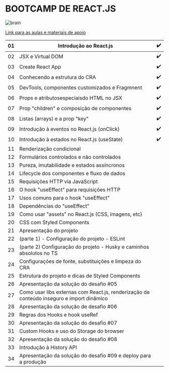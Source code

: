 # BOOTCAMP DE REACT.JS

![brain](https://b-academy.brainn.co/assets/img/social-b-academy.png)

[Link para as aulas e materiais de apoio](https://fdaciuk.notion.site/Bootcamp-React-js-B-Academy-04beed6c0dda4b79a28709b0f4cf6042)

| 01 | Introdução ao React.js                         | ✔️ |
|----|------------------------------------------------|---|
| 02 | JSX e Virtual DOM                              | ✔️ |
| 03 | Create React App                               | ✔️ |
| 04 | Conhecendo a estrutura do CRA                  | ✔️ |
| 05 | DevTools, componentes customizados e Fragmnent | ✔️ |
| 06 | Props e atributosespeciaisdo HTML no JSX       | ✔️ |
| 07 | Prop "children" e composição de componentes    | ✔️ |
| 08 | Listas (arrays) e a prop "key"                 | ✔️ |
| 09 | Introdução à eventos no React.js (onClick)     | ✔️ |
| 10 | Introdução à estados no React.js (useState)    | ✔️ |
| 11 | Renderização condicional                       |   |
| 12 | Formulários controlados e não controlados      |   |
| 13 | Pureza, imutabilidade e estados assíncronos    |   |
| 14 | Lifecycle dos componentes e fluxo de dados     |   |
| 15 | Requisições HTTP via JavaScript                |   |
| 16 | O hook "useEffect" para requisições HTTP       |   |
| 17 | Usos comuns para o hook "useEffect"            |   |
| 18 | Dependências do "useEffect"                    |   |
| 19 | Como usar "assets" no React.js (CSS, imagens,  etc) |   |
| 20 | CSS com Styled Components                      |   |
| 21 | Apresentação do projeto                        |   |
| 22 | (parte 1) - Configuração do projeto - ESLint   |   |
| 23 | (parte 2) Configuração do projeto - Husky e caminhos absolutos no TS |   |
| 24 | Configurações de fonte, substituições e limpeza do CRA |   |
| 25 | Estrutura do projeto e dicas de Styled Components |   |
| 26 | Apresentação da solução do desafio #05         |   |
| 27 | Como usar libs externas com React.js, renderização de conteúdo inseguro e import dinâmico |   |
| 28 | Apresentação da solução de desafio #06         |   |
| 29 | Regras dos Hooks e hook useRef                 |   |
| 30 | Apresentação da solução do desafio #07         |   |
| 31 | Custom Hooks e uso do Storage do browser       |   |
| 32 | Apresentação da solução do desafio #08         |   |
| 33 | Introdução à History API                       |   |
| 34 | Apresentação da solução do desafio #09 e deploy para a produção |   |